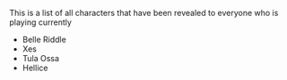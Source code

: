 This is a list of all characters that have been revealed to everyone who is playing currently

- Belle Riddle
- Xes
- Tula Ossa
- Hellice 